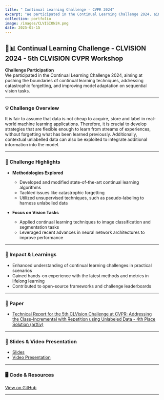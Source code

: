 ```yaml
---
title: " Continual Learning Challenge - CVPR 2024"
excerpt: "We participated in the Continual Learning Challenge 2024, aiming at pushing the boundaries of continual learning techniques, addressing catastrophic forgetting, and improving model adaptation on sequential vision tasks. <br/><img src='/images/CLVISION24.png'>"
collection: portfolio
image: /images/CLVISION24.png
date: 2025-05-15
---
```


## 🧠📊 Continual Learning Challenge - CLVISION 2024 - 5th CLVISION CVPR Workshop

**Challenge Participation**  
We participated in the Continual Learning Challenge 2024, aiming at pushing the boundaries of continual learning techniques, addressing catastrophic forgetting, and improving model adaptation on sequential vision tasks.

---

### 💡 Challenge Overview
It is fair to assume that data is not cheap to acquire, store and label in real-world machine learning applications. Therefore, it is crucial to develop strategies that are flexible enough to learn from streams of experiences, without forgetting what has been learned previously. Additionally, contextual unlabelled data can also be exploited to integrate additional information into the model.

---

### 🎯 Challenge Highlights

- **Methodologies Explored**  
  - Developed and modified state-of-the-art continual learning algorithms  
  - Tackled issues like catastrophic forgetting  
  - Utilized unsupervised techniques, such as pseudo-labeling to harness unlabelled data

- **Focus on Vision Tasks**  
  - Applied continual learning techniques to image classification and segmentation tasks  
  - Leveraged recent advances in neural network architectures to improve performance  

---

### 🚀 Impact & Learnings

- Enhanced understanding of continual learning challenges in practical scenarios  
- Gained hands-on experience with the latest methods and metrics in lifelong learning  
- Contributed to open-source frameworks and challenge leaderboards  

---

### 📄 Paper

- [Technical Report for the 5th CLVision Challenge at CVPR: Addressing the Class-Incremental with Repetition using Unlabeled Data - 4th Place Solution (arXiv)](https://arxiv.org/abs/2503.15697) 

---

### 🎥 Slides & Video Presentation

- [Slides](https://drive.google.com/file/d/1Mkacx4i0VreI_Zceod7Jrc4TJJ08VG87/view?usp=drive_link)  
- [Video Presentation](https://drive.google.com/file/d/15bXLzPjYiOdZcdnyxudpPCxTrmuyIVdQ/view?usp=drive_link)  

---

### 🖥️ Code & Resources

[View on GitHub](https://github.com/panagiotamoraiti/continual-learning-challenge-2024)

---
